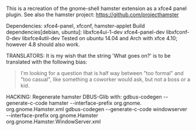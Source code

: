 
This is a recreation of the gnome-shell hamster extension as a xfce4 panel plugin.
See also the hamster project: <https://github.com/projecthamster>

Dependencies: xfce4-panel, xfconf, hamster-applet
Build dependencies[debian, ubuntu]: libxfce4ui-1-dev xfce4-panel-dev libxfconf-0-dev libxfce4util-dev
Tested on ubuntu 14.04 and Arch with xfce 4.10; however 4.8 should also work.

TRANSLATORS:
It is my wish that the string 'What goes on?' is to be translated with the following bias:
> I'm looking for a question that is half way between "too formal" and "too casual", 
> like something a coworker would ask, but not a boss or a kid. 

HACKING:
Regenerate hamster DBUS-Glib with:
gdbus-codegen --generate-c-code hamster --interface-prefix org.gnome. org.gnome.Hamster.xml
gdbus-codegen --generate-c-code windowserver --interface-prefix org.gnome.Hamster org.gnome.Hamster.WindowServer.xml
